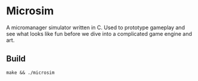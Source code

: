 # Microsim
A micromanager simulator written in C. Used to prototype gameplay and see what looks like fun before we dive
into a complicated game engine and art.

## Build
```
make && ./microsim
```
